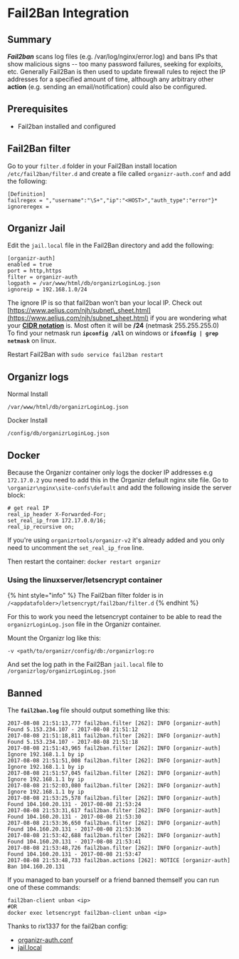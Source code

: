 # Fail2Ban Integration

## Summary

_**Fail2ban**_ scans log files \(e.g. /var/log/nginx/error.log\) and bans IPs that show malicious signs -- too many password failures, seeking for exploits, etc. Generally Fail2Ban is then used to update firewall rules to reject the IP addresses for a specified amount of time, although any arbitrary other **action** \(e.g. sending an email/notification\) could also be configured.

## Prerequisites

* Fail2ban installed and configured

## **Fail2Ban filter**

Go to your `filter.d` folder in your Fail2Ban install location `/etc/fail2ban/filter.d` and create a file called `organizr-auth.conf` and add the following:

```text
[Definition]
failregex = ","username":"\S+","ip":"<HOST>","auth_type":"error"}*
ignoreregex =
```

## **Organizr Jail**

Edit the `jail.local` file in the Fail2Ban directory and add the following: 

```text
[organizr-auth]
enabled = true
port = http,https
filter = organizr-auth
logpath = /var/www/html/db/organizrLoginLog.json
ignoreip = 192.168.1.0/24
```

The ignore IP is so that fail2ban won’t ban your local IP. Check out [https://www.aelius.com/njh/subnet\_sheet.html](https://www.aelius.com/njh/subnet_sheet.html) if you are wondering what your [**CIDR notation**](https://www.digitalocean.com/community/tutorials/understanding-ip-addresses-subnets-and-cidr-notation-for-networking) is. Most often it will be **/24** \(netmask 255.255.255.0\)  
To find your netmask run **`ipconfig /all`** on windows or **`ifconfig | grep netmask`** on linux.

Restart Fail2Ban with `sudo service fail2ban restart`

## Organizr logs

Normal Install

```text
/var/www/html/db/organizrLoginLog.json
```

Docker Install

```text
/config/db/organizrLoginLog.json
```

## Docker

Because the Organizr container only logs the docker IP addresses e.g `172.17.0.2` you need to add this in the Organizr default nginx site file. Go to `\organizr\nginx\site-confs\default` and add the following inside the server block:

```text
# get real IP
real_ip_header X-Forwarded-For;
set_real_ip_from 172.17.0.0/16;
real_ip_recursive on;
```

If you're using `organizrtools/organizr-v2` it's already added and you only need to uncomment the `set_real_ip_from` line. 

Then restart the container: `docker restart organizr`

### **Using the linuxserver/letsencrypt container**

{% hint style="info" %}
 The Fail2ban filter folder is in `/<appdatafolder>/letsencrypt/fail2ban/filter.d`
{% endhint %}

For this to work you need the letsencrypt container to be able to read the `organizrLoginLog.json` file in the Organizr container. 

Mount the Organizr log like this:

```text
-v <path/to/organizr/config/db:/organizrlog:ro
```

 And set the log path in the Fail2Ban `jail.local` file to `/organizrlog/organizrLoginLog.json`

## **Banned**

 The **`fail2ban.log`** file should output something like this:

```text
2017-08-08 21:51:13,777 fail2ban.filter [262]: INFO [organizr-auth] Found 5.153.234.107 - 2017-08-08 21:51:12
2017-08-08 21:51:18,811 fail2ban.filter [262]: INFO [organizr-auth] Found 5.153.234.107 - 2017-08-08 21:51:18
2017-08-08 21:51:43,965 fail2ban.filter [262]: INFO [organizr-auth] Ignore 192.168.1.1 by ip
2017-08-08 21:51:51,008 fail2ban.filter [262]: INFO [organizr-auth] Ignore 192.168.1.1 by ip
2017-08-08 21:51:57,045 fail2ban.filter [262]: INFO [organizr-auth] Ignore 192.168.1.1 by ip
2017-08-08 21:52:03,080 fail2ban.filter [262]: INFO [organizr-auth] Ignore 192.168.1.1 by ip
2017-08-08 21:53:25,578 fail2ban.filter [262]: INFO [organizr-auth] Found 104.160.20.131 - 2017-08-08 21:53:24
2017-08-08 21:53:31,617 fail2ban.filter [262]: INFO [organizr-auth] Found 104.160.20.131 - 2017-08-08 21:53:30
2017-08-08 21:53:36,650 fail2ban.filter [262]: INFO [organizr-auth] Found 104.160.20.131 - 2017-08-08 21:53:36
2017-08-08 21:53:42,688 fail2ban.filter [262]: INFO [organizr-auth] Found 104.160.20.131 - 2017-08-08 21:53:41
2017-08-08 21:53:48,726 fail2ban.filter [262]: INFO [organizr-auth] Found 104.160.20.131 - 2017-08-08 21:53:47
2017-08-08 21:53:48,733 fail2ban.actions [262]: NOTICE [organizr-auth] Ban 104.160.20.131
```

If you managed to ban yourself or a friend banned themself you can run one of these commands:

```text
fail2ban-client unban <ip>
#OR
docker exec letsencrypt fail2ban-client unban <ip>
```

Thanks to rix1337 for the fail2ban config:

* [organizr-auth.conf](https://github.com/rix1337/docker-organizr/blob/master/root/etc/fail2ban/filter.d/organizr-auth.conf)
* [jail.local](https://github.com/rix1337/docker-organizr/blob/master/root/defaults/jail.local)

